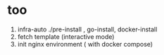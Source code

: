 # too

1. infra-auto ./pre-install , go-install, docker-install
2. fetch template (interactive mode)
3. init nginx environment ( with docker compose)